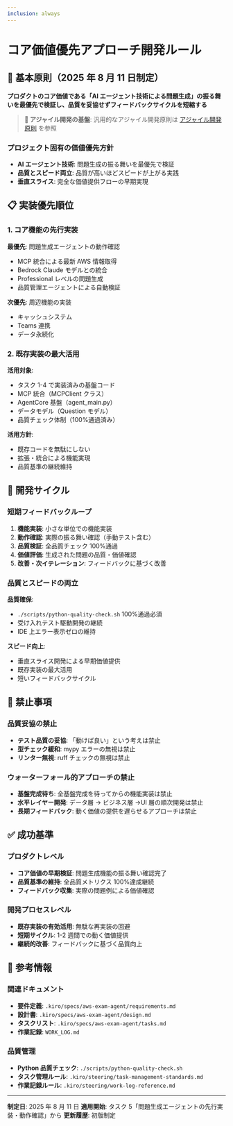 ```yaml
---
inclusion: always
---
```


# コア価値優先アプローチ開発ルール

## 🎯 基本原則（2025 年 8 月 11 日制定）

**プロダクトのコア価値である「AI エージェント技術による問題生成」の振る舞いを最優先で検証し、品質を妥協せずフィードバックサイクルを短縮する**

> **📍 アジャイル開発の基盤**: 汎用的なアジャイル開発原則は [アジャイル開発原則](.kiro/steering/agile-development-principles.md) を参照

### プロジェクト固有の価値優先方針

- **AI エージェント技術**: 問題生成の振る舞いを最優先で検証
- **品質とスピード両立**: 品質が高いほどスピードが上がる実践
- **垂直スライス**: 完全な価値提供フローの早期実現

## 📋 実装優先順位

### 1. コア機能の先行実装

**最優先**: 問題生成エージェントの動作確認

- MCP 統合による最新 AWS 情報取得
- Bedrock Claude モデルとの統合
- Professional レベルの問題生成
- 品質管理エージェントによる自動検証

**次優先**: 周辺機能の実装

- キャッシュシステム
- Teams 連携
- データ永続化

### 2. 既存実装の最大活用

**活用対象**:

- タスク 1-4 で実装済みの基盤コード
- MCP 統合（MCPClient クラス）
- AgentCore 基盤（agent_main.py）
- データモデル（Question モデル）
- 品質チェック体制（100%通過済み）

**活用方針**:

- 既存コードを無駄にしない
- 拡張・統合による機能実現
- 品質基準の継続維持

## 🔄 開発サイクル

### 短期フィードバックループ

1. **機能実装**: 小さな単位での機能実装
2. **動作確認**: 実際の振る舞い確認（手動テスト含む）
3. **品質検証**: 全品質チェック 100%通過
4. **価値評価**: 生成された問題の品質・価値確認
5. **改善・次イテレーション**: フィードバックに基づく改善

### 品質とスピードの両立

**品質確保**:

- `./scripts/python-quality-check.sh` 100%通過必須
- 受け入れテスト駆動開発の継続
- IDE 上エラー表示ゼロの維持

**スピード向上**:

- 垂直スライス開発による早期価値提供
- 既存実装の最大活用
- 短いフィードバックサイクル

## 🚫 禁止事項

### 品質妥協の禁止

- **テスト品質の妥協**: 「動けば良い」という考えは禁止
- **型チェック緩和**: mypy エラーの無視は禁止
- **リンター無視**: ruff チェックの無視は禁止

### ウォーターフォール的アプローチの禁止

- **基盤完成待ち**: 全基盤完成を待ってからの機能実装は禁止
- **水平レイヤー開発**: データ層 → ビジネス層 →UI 層の順次開発は禁止
- **長期フィードバック**: 動く価値の提供を遅らせるアプローチは禁止

## ✅ 成功基準

### プロダクトレベル

- **コア価値の早期検証**: 問題生成機能の振る舞い確認完了
- **品質基準の維持**: 全品質メトリクス 100%達成継続
- **フィードバック収集**: 実際の問題例による価値確認

### 開発プロセスレベル

- **既存実装の有効活用**: 無駄な再実装の回避
- **短期サイクル**: 1-2 週間での動く価値提供
- **継続的改善**: フィードバックに基づく品質向上

## 📖 参考情報

### 関連ドキュメント

- **要件定義**: `.kiro/specs/aws-exam-agent/requirements.md`
- **設計書**: `.kiro/specs/aws-exam-agent/design.md`
- **タスクリスト**: `.kiro/specs/aws-exam-agent/tasks.md`
- **作業記録**: `WORK_LOG.md`

### 品質管理

- **Python 品質チェック**: `./scripts/python-quality-check.sh`
- **タスク管理ルール**: `.kiro/steering/task-management-standards.md`
- **作業記録ルール**: `.kiro/steering/work-log-reference.md`

---

**制定日**: 2025 年 8 月 11 日
**適用開始**: タスク 5「問題生成エージェントの先行実装・動作確認」から
**更新履歴**: 初版制定
